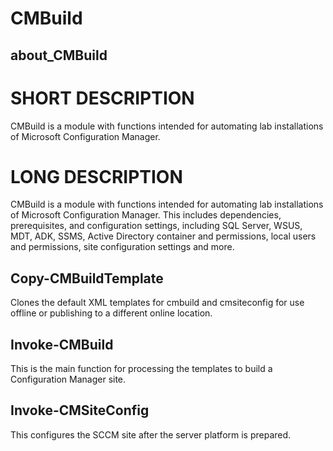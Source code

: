 ﻿# CMBuild
## about_CMBuild

# SHORT DESCRIPTION
CMBuild is a module with functions intended for automating lab installations of Microsoft Configuration Manager.

# LONG DESCRIPTION
CMBuild is a module with functions intended for automating lab installations of Microsoft Configuration Manager.
This includes dependencies, prerequisites, and configuration settings, including SQL Server, WSUS, MDT, ADK, SSMS, 
Active Directory container and permissions, local users and permissions, site configuration settings and more.

## Copy-CMBuildTemplate

Clones the default XML templates for cmbuild and cmsiteconfig for use offline or publishing to a different online location.

## Invoke-CMBuild

This is the main function for processing the templates to build a Configuration Manager site.

## Invoke-CMSiteConfig

This configures the SCCM site after the server platform is prepared.